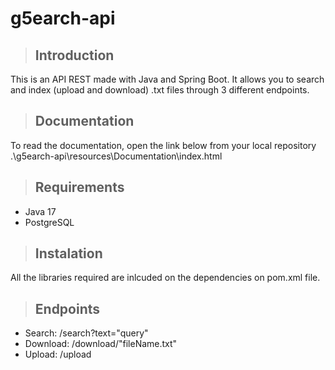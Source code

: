# g5earch-api
>## Introduction
This is an API REST made with Java and Spring Boot. It allows you to search and index (upload and download) .txt files through 3 different endpoints.

>## Documentation
To read the documentation, open the link below from your local repository
.\g5earch-api\resources\Documentation\index.html

>## Requirements
* Java 17
* PostgreSQL


>## Instalation
All the libraries required are inlcuded on the dependencies on pom.xml file.

>## Endpoints
* Search: /search?text="query"
* Download: /download/"fileName.txt"
* Upload: /upload
